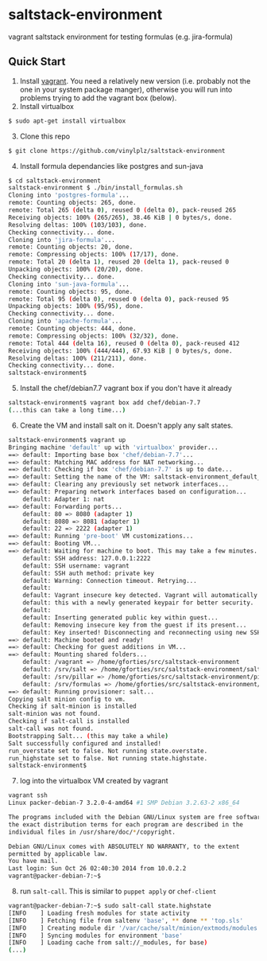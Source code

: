 # saltstack-environment
vagrant saltstack environment for testing formulas (e.g. jira-formula)

## Quick Start
1. Install [vagrant](https://www.vagrantup.com/downloads.html).  You need a 
relatively new version (i.e. probably not the one in your system package manger),
otherwise you will run into problems trying to add the vagrant box (below).
2. Install virtualbox

  ```bash
  $ sudo apt-get install virtualbox
  ```
  
3. Clone this repo

  ```bash
  $ git clone https://github.com/vinylplz/saltstack-environment
  ```
  
4. Install formula dependancies like postgres and sun-java

  ```bash
  $ cd saltstack-environment
  saltstack-environment $ ./bin/install_formulas.sh
  Cloning into 'postgres-formula'...
  remote: Counting objects: 265, done.
  remote: Total 265 (delta 0), reused 0 (delta 0), pack-reused 265
  Receiving objects: 100% (265/265), 38.46 KiB | 0 bytes/s, done.
  Resolving deltas: 100% (103/103), done.
  Checking connectivity... done.
  Cloning into 'jira-formula'...
  remote: Counting objects: 20, done.
  remote: Compressing objects: 100% (17/17), done.
  remote: Total 20 (delta 1), reused 20 (delta 1), pack-reused 0
  Unpacking objects: 100% (20/20), done.
  Checking connectivity... done.
  Cloning into 'sun-java-formula'...
  remote: Counting objects: 95, done.
  remote: Total 95 (delta 0), reused 0 (delta 0), pack-reused 95
  Unpacking objects: 100% (95/95), done.
  Checking connectivity... done.
  Cloning into 'apache-formula'...
  remote: Counting objects: 444, done.
  remote: Compressing objects: 100% (32/32), done.
  remote: Total 444 (delta 16), reused 0 (delta 0), pack-reused 412
  Receiving objects: 100% (444/444), 67.93 KiB | 0 bytes/s, done.
  Resolving deltas: 100% (211/211), done.
  Checking connectivity... done.
  saltstack-environment$
  ```

5. Install the chef/debian7.7 vagrant box if you don't have it already

  ```bash
  saltstack-environment$ vagrant box add chef/debian-7.7
  (...this can take a long time...)
  ```

6. Create the VM and install salt on it.  Doesn't apply any salt states.

  ```bash
  saltstack-environment$ vagrant up
  Bringing machine 'default' up with 'virtualbox' provider...
  ==> default: Importing base box 'chef/debian-7.7'...
  ==> default: Matching MAC address for NAT networking...
  ==> default: Checking if box 'chef/debian-7.7' is up to date...
  ==> default: Setting the name of the VM: saltstack-environment_default_1427484559112_17615
  ==> default: Clearing any previously set network interfaces...
  ==> default: Preparing network interfaces based on configuration...
      default: Adapter 1: nat
  ==> default: Forwarding ports...
      default: 80 => 8080 (adapter 1)
      default: 8080 => 8081 (adapter 1)
      default: 22 => 2222 (adapter 1)
  ==> default: Running 'pre-boot' VM customizations...
  ==> default: Booting VM...
  ==> default: Waiting for machine to boot. This may take a few minutes...
      default: SSH address: 127.0.0.1:2222
      default: SSH username: vagrant
      default: SSH auth method: private key
      default: Warning: Connection timeout. Retrying...
      default: 
      default: Vagrant insecure key detected. Vagrant will automatically replace
      default: this with a newly generated keypair for better security.
      default: 
      default: Inserting generated public key within guest...
      default: Removing insecure key from the guest if its present...
      default: Key inserted! Disconnecting and reconnecting using new SSH key...
  ==> default: Machine booted and ready!
  ==> default: Checking for guest additions in VM...
  ==> default: Mounting shared folders...
      default: /vagrant => /home/gforties/src/saltstack-environment
      default: /srv/salt => /home/gforties/src/saltstack-environment/salt
      default: /srv/pillar => /home/gforties/src/saltstack-environment/pillar
      default: /srv/formulas => /home/gforties/src/saltstack-environment/formulas
  ==> default: Running provisioner: salt...
  Copying salt minion config to vm.
  Checking if salt-minion is installed
  salt-minion was not found.
  Checking if salt-call is installed
  salt-call was not found.
  Bootstrapping Salt... (this may take a while)
  Salt successfully configured and installed!
  run_overstate set to false. Not running state.overstate.
  run_highstate set to false. Not running state.highstate.
  saltstack-environment$
  ```
  
7. log into the virtualbox VM created by vagrant

  ```bash
  vagrant ssh
  Linux packer-debian-7 3.2.0-4-amd64 #1 SMP Debian 3.2.63-2 x86_64
  
  The programs included with the Debian GNU/Linux system are free software;
  the exact distribution terms for each program are described in the
  individual files in /usr/share/doc/*/copyright.
  
  Debian GNU/Linux comes with ABSOLUTELY NO WARRANTY, to the extent
  permitted by applicable law.
  You have mail.
  Last login: Sun Oct 26 02:40:30 2014 from 10.0.2.2
  vagrant@packer-debian-7:~$
  ```

8. run `salt-call`.  This is similar to `puppet apply` or `chef-client`

  ```bash
  vagrant@packer-debian-7:~$ sudo salt-call state.highstate
  [INFO    ] Loading fresh modules for state activity
  [INFO    ] Fetching file from saltenv 'base', ** done ** 'top.sls'
  [INFO    ] Creating module dir '/var/cache/salt/minion/extmods/modules'
  [INFO    ] Syncing modules for environment 'base'
  [INFO    ] Loading cache from salt://_modules, for base)
  (...)
  ```
